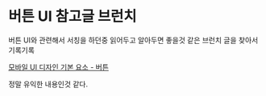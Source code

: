 # 버튼 UI 참고글 브런치

버튼 UI와 관련해서 서칭을 하던중 읽어두고 알아두면 좋을것 같은 브런치 글을 찾아서 기록기록

[모바일 UI 디자인 기본 요소 - 버튼](https://brunch.co.kr/@chulhochoiucj0/23)

정말 유익한 내용인것 같다.

